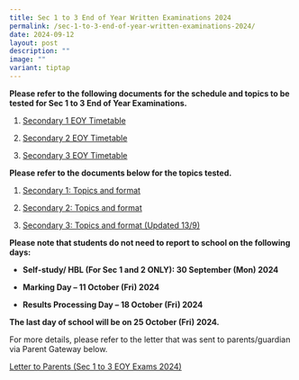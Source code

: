 ```yaml
---
title: Sec 1 to 3 End of Year Written Examinations 2024
permalink: /sec-1-to-3-end-of-year-written-examinations-2024/
date: 2024-09-12
layout: post
description: ""
image: ""
variant: tiptap
---
```

<p><strong>Please refer to the following documents for the schedule and topics to be tested for Sec 1 to 3 End of Year Examinations.</strong>
</p>
<ol data-tight="true" class="tight">
<li>
<p><a href="/files/Annoucements Attachments/End_of_Year_Timetable_2024_Secondary_1.pdf" rel="noopener nofollow" target="_blank">Secondary 1 EOY Timetable</a>
</p>
</li>
<li>
<p><a href="/files/Annoucements Attachments/End_of_Year_Timetable_2024_Secondary_2.pdf" rel="noopener nofollow" target="_blank">Secondary 2 EOY Timetable</a>
</p>
</li>
<li>
<p><a href="/files/Annoucements Attachments/End_of_Year_Timetable_2024_Secondary_3.pdf" rel="noopener nofollow" target="_blank">Secondary 3 EOY Timetable</a>
</p>
</li>
</ol>
<p><strong>Please refer to the documents below for the topics tested.</strong>
</p>
<ol data-tight="true" class="tight">
<li>
<p><a href="/files/Annoucements Attachments/EOY_Format_and_Topics_Secondary_1.pdf" rel="noopener nofollow" target="_blank">Secondary 1: Topics and format</a>
</p>
</li>
<li>
<p><a href="/files/Annoucements Attachments/EOY_Format_and_Topics_Secondary_2.pdf" rel="noopener nofollow" target="_blank">Secondary 2: Topics and format</a>
</p>
</li>
<li>
<p><a href="/files/Annoucements Attachments/EOY_Format_and_Topics_Secondary_3_Updated.pdf" rel="noopener nofollow" target="_blank">Secondary 3: Topics and format (Updated 13/9)</a>
</p>
</li>
</ol>
<p><strong>Please note that students do not need to report to school on the following days:</strong>
</p>
<ul data-tight="true" class="tight">
<li>
<p><strong>Self-study/ HBL (For Sec 1 and 2 ONLY): 30 September (Mon) 2024</strong>
</p>
</li>
<li>
<p><strong>Marking Day – 11 October (Fri) 2024</strong>
</p>
</li>
<li>
<p><strong>Results Processing Day – 18 October (Fri) 2024</strong>
</p>
<p></p>
</li>
</ul>
<p><strong>The last day of school will be on 25 October (Fri) 2024.</strong>
</p>
<p>For more details, please refer to the letter that was sent to parents/guardian
via Parent Gateway below.</p>
<p><a href="/files/Annoucements Attachments/Letter_to_Parents__S1_to_S3_EOY_Exam_2024_.pdf" rel="noopener nofollow" target="_blank">Letter to Parents (Sec 1 to 3 EOY Exams 2024)</a>
</p>
<p></p>
<p></p>